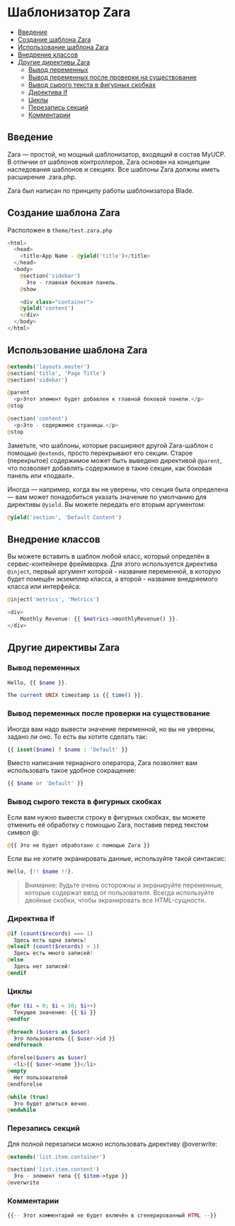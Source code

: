 # Шаблонизатор Zara

- [Введение](#Введение)
- [Создание шаблона Zara](#Создание-шаблона-Zara)
- [Использование шаблона Zara](#Использование-шаблона-Zara)
- [Внедрение классов](#Внедрение-классов)
- [Другие директивы Zara](#Другие-директивы-Zara)
    - [Вывод переменных](#Вывод-переменных)
    - [Вывод переменных после проверки на существование](#Вывод-переменных-после-проверки-на-существование)
    - [Вывод сырого текста в фигурных скобках](#Вывод-сырого-текста-в-фигурных-скобках)
    - [Директива If](#Директива-If)
    - [Циклы](#Циклы)
    - [Перезапись секций](#Перезапись-секций)
    - [Комментарии](#Комментарии)

<a name="Введение"></a>
## Введение

Zara — простой, но мощный шаблонизатор, входящий в состав MyUCP. В отличии от шаблонов контроллеров, Zara основан на концепции наследования шаблонов и секциях. Все шаблоны Zara должны иметь расширение .zara.php.

Zara был написан по принципу работы шаблонизатора Blade.

<a name="Создание-шаблона-Zara"></a>
## Создание шаблона Zara

Расположен в `theme/test.zara.php`

```php
<html>
  <head>
    <title>App Name - @yield('title')</title>
  </head>
  <body>
    @section('sidebar')
      Это - главная боковая панель.
    @show

    <div class="container">    	
	@yield('content')
    </div>
  </body>
</html>
```

<a name="Использование-шаблона-Zara"></a>
## Использование шаблона Zara

```php
@extends('layouts.master')
@section('title', 'Page Title')
@section('sidebar')

@раrent
  <p>Этот элемент будет добавлен к главной боковой панели.</p>
@stop

@section('content')
  <p>Это - содержимое страницы.</p>
@stop
```

Заметьте, что шаблоны, которые расширяют другой Zara-шаблон с помощью `@extends`, просто перекрывают его секции. Старое (перекрытое) содержимое может быть выведено директивой `@parent`, что позволяет добавлять содержимое в такие секции, как боковая панель или «подвал».

Иногда — например, когда вы не уверены, что секция была определена — вам может понадобиться указать значение по умолчанию для директивы `@yield`. Вы можете передать его вторым аргументом:
    
```php
@yield('section', 'Default Content')
```

<a name="Внедрение классов"></a>
## Внедрение классов 

Вы можете вставить в шаблон любой класс, который определён в сервис-контейнере фреймворка. Для этого используется директива `@inject`, первый аргумент которой - название переменной, в которую будет помещён экземпляр класса, а второй - название внедряемого класса или интерфейса:

```php
@inject('metrics', 'Metrics')

<div>
    Monthly Revenue: {{ $metrics->monthlyRevenue() }}.
</div>
```

<a name="Другие-директивы-Zara"></a>
## Другие директивы Zara 

<a name="Вывод-переменных"></a>
### Вывод переменных 

```php
Hello, {{ $name }}.

The current UNIX timestamp is {{ time() }}.
```

<a name="Вывод-переменных-после-проверки-на-существование"></a>
### Вывод переменных после проверки на существование 

Иногда вам надо вывести значение переменной, но вы не уверены, задано ли оно. То есть вы хотите сделать так:

```php
{{ isset($name) ? $name : 'Default' }}
```

Вместо написания тернарного оператора, Zara позволяет вам использовать такое удобное сокращение:

```php
{{ $name or 'Default' }}
```

<a name="Вывод-сырого-текста-в-фигурных-скобках"></a>
### Вывод сырого текста в фигурных скобках 

Если вам нужно вывести строку в фигурных скобках, вы можете отменить её обработку с помощью Zara, поставив перед текстом символ @:

```php
@{{ Это не будет обработано с помощью Zara }}
```

Если вы не хотите экранировать данные, используйте такой синтаксис:

```php
Hello, {!! $name !!}.
```

> Внимание: будьте очень осторожны и экранируйте переменные, которые содержат ввод от пользователя. Всегда используйте двойные скобки, чтобы экранировать все HTML-сущности.

<a name="Директива-If"></a>
### Директива If 

```php
@if (count($records) === 1)
  Здесь есть одна запись!
@elseif (count($records) > 1)
  Здесь есть много записей!
@else
  Здесь нет записей!
@endif
```

<a name="Циклы"></a>
### Циклы 

```php
@for ($i = 0; $i < 10; $i++)
  Текущее значение: {{ $i }}
@endfor

@foreach ($users as $user)
  Это пользователь {{ $user->id }}
@endforeach

@forelse($users as $user)
  <li>{{ $user->name }}</li>
@empty
  Нет пользователей
@endforelse

@while (true)
  Это будет длиться вечно.
@endwhile
```

<a name="Перезапись-секций"></a>
### Перезапись секций 

Для полной перезаписи можно использовать директиву @overwrite:

```php
@extends('list.item.container')

@section('list.item.content')
  Это - элемент типа {{ $item->type }}
@overwrite
```

<a name="Комментарии"></a>
### Комментарии 

```php
{{-- Этот комментарий не будет включён в сгенерированный HTML --}}
```
